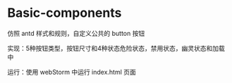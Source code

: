 # Basic-components
仿照 antd 样式和规则，自定义公共的 button 按钮 

实现：5种按钮类型，按钮尺寸和4种状态危险状态，禁用状态，幽灵状态和加载中

运行：使用 webStorm 中运行 index.html 页面
